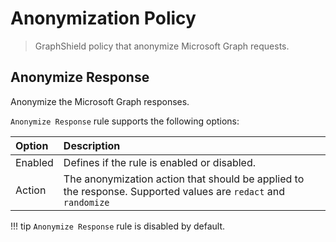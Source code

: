 # Anonymization Policy
> GraphShield policy that anonymize Microsoft Graph requests.

## Anonymize Response
Anonymize the Microsoft Graph responses.

`Anonymize Response` rule supports the following options:

| Option | Description |
|:-------|:------------|
| Enabled | Defines if the rule is enabled or disabled. |
| Action | The anonymization action that should be applied to the response. Supported values are `redact` and `randomize` |

!!! tip
    `Anonymize Response` rule is disabled by default.

